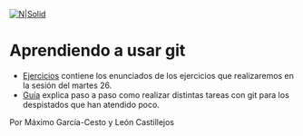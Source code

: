 [![N|Solid](https://www.urjc.es/images/Logos/logo-urjc-negro.png)](https://www.urjc.es/)
# Aprendiendo a usar git
 - [Ejercicios](ejercicios.md) contiene los enunciados de los ejercicios que realizaremos en la sesión del martes 26.
 - [Guía](guia.pdf) explica paso a paso como realizar distintas tareas con git para los despistados que han atendido poco. 

 Por Máximo García-Cesto y León Castillejos
 
